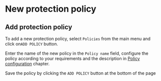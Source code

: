 # New protection policy

## Add protection policy

To add a new protection policy, select `Policies` from the main menu and click on`ADD POLICY` button.

Enter the name of the new policy in the `Policy name` field, configure the policy according to your requirements and the description in [Policy configuration](configuration/) chapter.

Save the policy by clicking the `ADD POLICY` button at the bottom of the page


